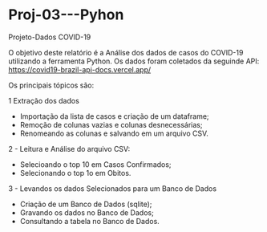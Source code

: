 # Proj-03---Pyhon

Projeto-Dados COVID-19

O objetivo deste relatório é a Análise dos dados de casos do COVID-19 utilizando a ferramenta Python.
Os dados foram coletados da seguinde API: https://covid19-brazil-api-docs.vercel.app/

Os principais tópicos são:

1 Extração dos dados
- Importação da lista de casos e criação de um dataframe;
- Remoção de colunas vazias e colunas desnecessárias;
- Renomeando as colunas e salvando em um arquivo CSV.
  
2 - Leitura e Análise do arquivo CSV:
- Selecioando o top 10 em Casos Confirmados;
- Selecionando o top 1o em Obitos.
  
3 - Levandos os dados Selecionados para um Banco de Dados
- Criação de um Banco de Dados (sqlite);
- Gravando os dados no Banco de Dados;
- Consultando a tabela no Banco de Dados.

